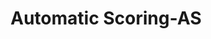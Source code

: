 ---
title: "Automatic Scoring-AS"

categories: ['']

tags: ['Automatic', 'Scoring', 'AS']

arwords: 'التقييم اﻵلي'

arexps: []

enwords: ['Automatic Scoring-AS']

enexps: []

arlexicons: 'ق'

enlexicons: 'A'

authors: ['Ruqayya Roshdy']

translators: ['X']

citations: 'تطبيقات أساسية في المعالجة الآلية للغة العربية'

sources: 'مركز الملك عبدالله بن عبدالعزيز الدولي لخدمة اللغة العربية'

slug: ""
---
